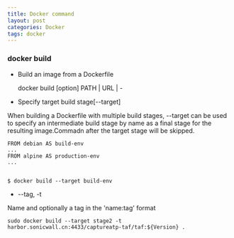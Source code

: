 ```yaml
---
title: Docker command
layout: post
categories: Docker
tags: docker
---
```

### docker build

* Build an image from a Dockerfile  


    docker build [option] PATH | URL | - 

* Specify target build stage[--target]

When building a Dockerfile with multiple build stages, --target can be used to specify an intermediate build stage by name as a final stage for the resulting image.Commadn after the target stage will be skipped.

    FROM debian AS build-env
    ...
    FROM alpine AS production-env  
    ...
    

    $ docker build --target build-env

* --tag, -t

Name and optionally a tag in the 'name:tag' format

    sudo docker build --target stage2 -t harbor.sonicwall.cn:4433/captureatp-taf/taf:${Version} .